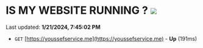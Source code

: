 # IS MY WEBSITE RUNNING ? [![](https://img.shields.io/static/v1?label=Sponsor&message=%E2%9D%A4&logo=GitHub&color=%23fe8e86)](https://github.com/sponsors/<username>)

Last updated: **1/21/2024, 7:45:02 PM**

- `GET` [https://youssefservice.me](https://youssefservice.me) - **Up** (191ms)

